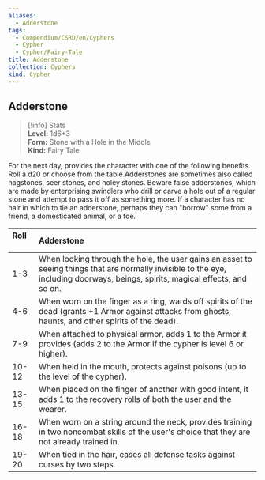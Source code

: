 ```yaml
---
aliases:
  - Adderstone
tags:
  - Compendium/CSRD/en/Cyphers
  - Cypher
  - Cypher/Fairy-Tale
title: Adderstone
collection: Cyphers
kind: Cypher
---
```

## Adderstone  
>[!info] Stats  
> **Level:** 1d6+3  
> **Form:** Stone with a Hole in the Middle  
> **Kind:** Fairy Tale
  
For the next day, provides the character with one of the following benefits. Roll a d20 or choose from the table.Adderstones are sometimes also called hagstones, seer stones, and holey stones. Beware false adderstones, which are made by enterprising swindlers who drill or carve a hole out of a regular stone and attempt to pass it off as something more. If a character has no hair in which to tie an adderstone, perhaps they can "borrow" some from a friend, a domesticated animal, or a foe.  

|  Roll &nbsp; &nbsp; &nbsp; | Adderstone  |  
| ------------- | :----------- |  
| 1-3 | When looking through the hole, the user gains an asset to seeing things that are normally invisible to the eye, including doorways, beings, spirits, magical effects, and so on. |  
| 4-6 | When worn on the finger as a ring, wards off spirits of the dead (grants +1 Armor against attacks from ghosts, haunts, and other spirits of the dead). |  
| 7-9 | When attached to physical armor, adds 1 to the Armor it provides (adds 2 to the Armor if the cypher is level 6 or higher). |  
| 10-12 | When held in the mouth, protects against poisons (up to the level of the cypher). |  
| 13-15 | When placed on the finger of another with good intent, it adds 1 to the recovery rolls of both the user and the wearer. |  
| 16-18 | When worn on a string around the neck, provides training in two noncombat skills of the user's choice that they are not already trained in. |  
| 19-20 | When tied in the hair, eases all defense tasks against curses by two steps. |
